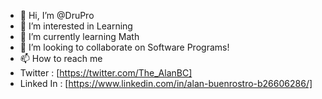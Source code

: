 - 👋 Hi, I’m @DruPro
- 👀 I’m interested in Learning
- 🌱 I’m currently learning Math
- 💞️ I’m looking to collaborate on Software Programs!
- 📫 How to reach me
- Twitter   : [https://twitter.com/The_AlanBC]
- Linked In : [https://www.linkedin.com/in/alan-buenrostro-b26606286/]

